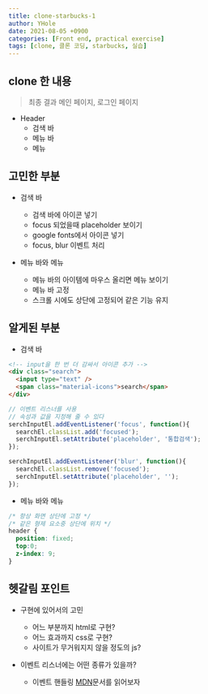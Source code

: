 ```yaml
---
title: clone-starbucks-1
author: YHole
date: 2021-08-05 +0900
categories: [Front end, practical exercise]
tags: [clone, 클론 코딩, starbucks, 실습]
---
```


## clone 한 내용

> 최종 결과 메인 페이지, 로그인 페이지

- Header
  - 검색 바
  - 메뉴 바
  - 메뉴 

## 고민한 부분

- 검색 바
  - 검색 바에 아이콘 넣기
  - focus 되었을때 placeholder 보이기
  - google fonts에서 아이콘 넣기
  - focus, blur 이벤트 처리

- 메뉴 바와 메뉴
  - 메뉴 바의 아이템에 마우스 올리면 메뉴 보이기
  - 메뉴 바 고정
  - 스크롤 시에도 상단에 고정되어 같은 기능 유지

## 알게된 부분

- 검색 바

```html
<!-- input을 한 번 더 감싸서 아이콘 추가 -->
<div class="search">
  <input type="text" />
  <span class="material-icons">search</span>
</div>
```
```javascript
// 이벤트 리스너를 사용
// 속성과 값을 지정해 줄 수 있다
serchInputEl.addEventListener('focus', function(){
  searchEl.classList.add('focused');
  serchInputEl.setAttribute('placeholder', '통합검색');
});

serchInputEl.addEventListener('blur', function(){
  searchEl.classList.remove('focused');
  serchInputEl.setAttribute('placeholder', '');
});
```
- 메뉴 바와 메뉴

```css
/* 항상 화면 상단에 고정 */
/* 같은 형제 요소중 상단에 위치 */
header {
  position: fixed;
  top:0;
  z-index: 9;
}
```

## 헷갈림 포인트

- 구현에 있어서의 고민
  - 어느 부분까지 html로 구현?
  - 어느 효과까지 css로 구현?
  - 사이트가 무거워지지 않을 정도의 js?

- 이벤트 리스너에는 어떤 종류가 있을까?
  - 이벤트 핸들링 [MDN](https://developer.mozilla.org/ko/docs/Web/Events)문서를 읽어보자
